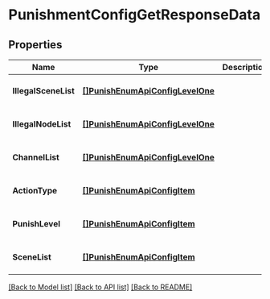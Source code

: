 # PunishmentConfigGetResponseData

## Properties
Name | Type | Description | Notes
------------ | ------------- | ------------- | -------------
**IllegalSceneList** | [**[]PunishEnumApiConfigLevelOne**](punish_enum_api_config_level_one.md) |  | [optional] [default to null]
**IllegalNodeList** | [**[]PunishEnumApiConfigLevelOne**](punish_enum_api_config_level_one.md) |  | [optional] [default to null]
**ChannelList** | [**[]PunishEnumApiConfigLevelOne**](punish_enum_api_config_level_one.md) |  | [optional] [default to null]
**ActionType** | [**[]PunishEnumApiConfigItem**](punish_enum_api_config_item.md) |  | [optional] [default to null]
**PunishLevel** | [**[]PunishEnumApiConfigItem**](punish_enum_api_config_item.md) |  | [optional] [default to null]
**SceneList** | [**[]PunishEnumApiConfigItem**](punish_enum_api_config_item.md) |  | [optional] [default to null]

[[Back to Model list]](../README.md#documentation-for-models) [[Back to API list]](../README.md#documentation-for-api-endpoints) [[Back to README]](../README.md)


